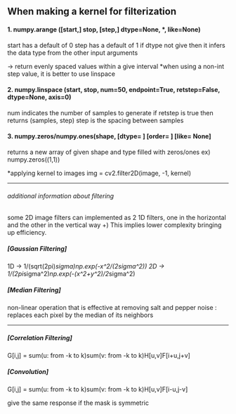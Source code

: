 ## When making a kernel for filterization

#### 1. numpy.arange ([start,] stop, [step,] dtype=None, *, like=None)
start has a default of 0
step has a default of 1
if dtype not give then it infers the data type from the other input arguments

-> return evenly spaced values within a give interval
*when using a non-int step value, it is better to use linspace

#### 2. numpy.linspace (start, stop, num=50, endpoint=True, retstep=False, dtype=None, axis=0)
num indicates the number of samples to generate
if retstep is true then returns (samples, step)
step is the spacing between samples

#### 3. numpy.zeros/numpy.ones(shape, [dtype= ] [order= ] [like= None]
returns a new array of given shape and type filled with zeros/ones
ex) numpy.zeros((1,1))

*applying kernel to images
img = cv2.filter2D(image, -1, kernel)

________________________________________________________________________________________

###### additional information about filtering
some 2D image filters can implemented as 2 1D filters,
one in the horizontal and the other in the vertical way
+) This implies lower complexity bringing up efficiency.

##### [Gaussian Filtering]
1D -> 1/(sqrt(2pi)*sigma)*np.exp(-x^2/(2*sigma^2))
2D -> 1/(2pi*sigma^2)*np.exp(-(x^2+y^2)/2*sigma^2)
##### [Median Filtering]
non-linear operation that is effective at removing salt and pepper noise
: replaces each pixel by the median of its neighbors
__________________________________________________
##### [Correlation Filtering]
G[i,j] = sum(u: from -k to k)sum(v: from -k to k)H[u,v]F[i+u,j+v]
##### [Convolution]
G[i,j] = sum(u: from -k to k)sum(v: from -k to k)H[u,v]F[i-u,j-v]

give the same response if the mask is symmetric



